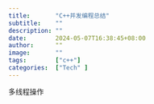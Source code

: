 ```yaml
---
title:       "C++并发编程总结"
subtitle:    ""
description: ""
date:        2024-05-07T16:38:45+08:00
author:      ""
image:       ""
tags:        ["c++"]
categories:  ["Tech" ]
---
```


多线程操作